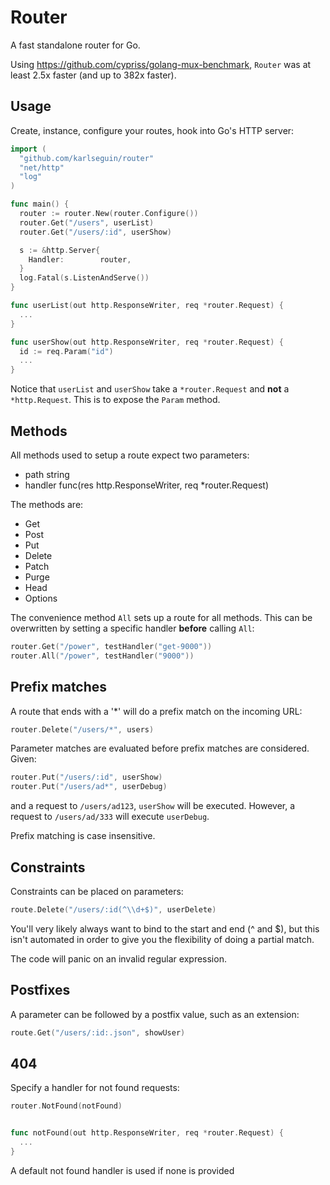 # Router

A fast standalone router for Go.

Using <https://github.com/cypriss/golang-mux-benchmark>, `Router` was at least 2.5x faster (and up to 382x faster).

## Usage

Create, instance, configure your routes, hook into Go's HTTP server:

```go
import (
  "github.com/karlseguin/router"
  "net/http"
  "log"
)

func main() {
  router := router.New(router.Configure())
  router.Get("/users", userList)
  router.Get("/users/:id", userShow)

  s := &http.Server{
    Handler:        router,
  }
  log.Fatal(s.ListenAndServe())
}

func userList(out http.ResponseWriter, req *router.Request) {
  ...
}

func userShow(out http.ResponseWriter, req *router.Request) {
  id := req.Param("id")
  ...
}
```

Notice that `userList` and `userShow` take a `*router.Request` and **not** a `*http.Request`. This is to expose the `Param` method.

## Methods

All methods used to setup a route expect two parameters:

* path string
* handler func(res http.ResponseWriter, req *router.Request)

The methods are:

* Get
* Post
* Put
* Delete
* Patch
* Purge
* Head
* Options

The convenience method `All` sets up a route for all methods. This can be overwritten by setting a specific handler **before** calling `All`:

```go
router.Get("/power", testHandler("get-9000"))
router.All("/power", testHandler("9000"))
```

## Prefix matches

A route that ends with a '*' will do a prefix match on the incoming URL:

```go
router.Delete("/users/*", users)
```

Parameter matches are evaluated before prefix matches are considered. Given:

```go
router.Put("/users/:id", userShow)
router.Put("/users/ad*", userDebug)
```

and a request to `/users/ad123`, `userShow` will be executed.  However, a request
to `/users/ad/333` will execute `userDebug`.

Prefix matching is case insensitive.

## Constraints
Constraints can be placed on parameters:

```go
route.Delete("/users/:id(^\\d+$)", userDelete)
```

You'll very likely always want to bind to the start and end (^ and $), but this isn't automated in order to give you the flexibility of doing a partial match.

The code will panic on an invalid regular expression.

## Postfixes
A parameter can be followed by a postfix value, such as an extension:

```go
route.Get("/users/:id:.json", showUser)
```

## 404

Specify a handler for not found requests:

```go
router.NotFound(notFound)


func notFound(out http.ResponseWriter, req *router.Request) {
  ...
}
```

A default not found handler is used if none is provided
